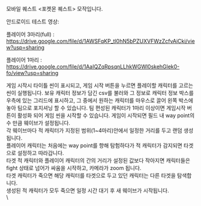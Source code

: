모바일 퀘스트 <포켓몬 퀘스트> 모작입니다.

안드로이드 테스트 영상:

플레이어 3마리(full) : https://drive.google.com/file/d/1AWSFqKP_tl0hN5bPZUXVFWzZcfvAiCki/view?usp=sharing

플레이어 1마리 : https://drive.google.com/file/d/1AaIQZqRpsqnLLhkWGWl0skehGlek0-fo/view?usp=sharing

게임 시작시 타이틀 씬이 표시되고, 게임 시작 버튼을 누르면 플레이할 캐릭터를 고르는 씬이 실행됩니다.
보유 캐릭터 정보가 담긴 csv를 불러와 그 정보로 캐릭터 정보 박스를 우측에 있는 그리드에 표시하고, 그 중에서 원하는 캐릭터를 마우스로 끌어 왼쪽 박스에 놓아 팀으로 포지셔닝 할 수 있습니다.
팀 편성된 캐릭터가 1마리 이상이면 게임시작 버튼이 활성화 되어 게임 씬을 시작할 수 있습니다.
게임이 시작되면 필드 내 way point의 수 만큼 웨이브가 설정됩니다.\
각 웨이브마다 적 캐릭터가 지정된 범위(1~4마리)안에서 일정한 거리를 두고 랜덤 생성됩니다.\
플레이어 캐릭터는 처음에는 way point를 향해 탐험하다가 적 캐릭터가 감지되면 타겟으로 설정하고 따라갑니다.\
타겟 적 캐릭터와 플레이어 캐릭터의 간의 거리가 설정된 값보다 작아지면 캐릭터들은 fight 상태로 넘어가 싸움을 시작하고, 카메라가 zoom 됩니다.\
타겟 캐릭터가 죽으면 해당 캐릭터를 타겟으로 두고 있던 캐릭터는 다른 타겟을 탐색합니다.\
생성된 적 캐릭터가 모두 죽으면 일정 시간 대기 후 새 웨이브가 시작됩니다.\
\

